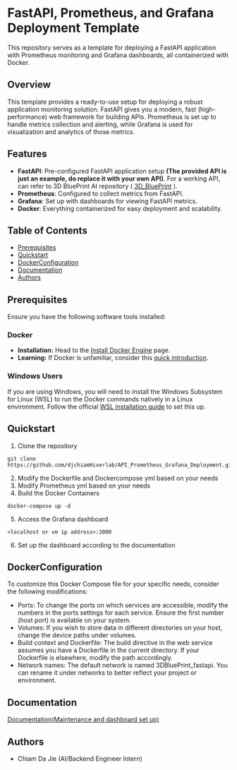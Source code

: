 # FastAPI, Prometheus, and Grafana Deployment Template

This repository serves as a template for deploying a FastAPI application with Prometheus monitoring and Grafana dashboards, all containerized with Docker.

## Overview

This template provides a ready-to-use setup for deploying a robust application monitoring solution. FastAPI gives you a modern, fast (high-performance) web framework for building APIs. Prometheus is set up to handle metrics collection and alerting, while Grafana is used for visualization and analytics of those metrics.

## Features

- **FastAPI**: Pre-configured FastAPI application setup **(The provided API is just an example, do replace it with your own API)**. For a working API, can refer to 3D BluePrint AI repository ( [3D_BluePrint](https://github.com/HiverlabResearchAndDevelopment/3dblueprinting) ).
- **Prometheus**: Configured to collect metrics from FastAPI.
- **Grafana**: Set up with dashboards for viewing FastAPI metrics.
- **Docker**: Everything containerized for easy deployment and scalability.

## Table of Contents

- [Prerequisites](#prerequisites)
- [Quickstart](#quickstart)
- [DockerConfiguration](#dockerconfiguration)
- [Documentation](#documentation)
- [Authors](#authors)


## Prerequisites

Ensure you have the following software tools installed:

### Docker

- **Installation:** Head to the [Install Docker Engine](https://www.docker.com/get-started) page.
- **Learning:** If Docker is unfamiliar, consider this [quick introduction](https://docs.docker.com/get-started/overview/).

### Windows Users

If you are using Windows, you will need to install the Windows Subsystem for Linux (WSL) to run the Docker commands natively in a Linux environment. Follow the official [WSL installation guide](https://docs.microsoft.com/en-us/windows/wsl/install) to set this up.

## Quickstart

1.  Clone the repository
```shell
git clone https://github.com/djchiamHiverlab/API_Prometheus_Grafana_Deployment.git
```
2. Modify the Dockerfile and Dockercompose yml based on your needs
3. Modify Prometheus yml based on your needs
4. Build the Docker Containers
```shell
docker-compose up -d
```
5. Access the Grafana dashboard
```shell
<localhost or vm ip address>:3000
```
6. Set up the dashboard according to the documentation
## DockerConfiguration
To customize this Docker Compose file for your specific needs, consider the following modifications:

- Ports: To change the ports on which services are accessible, modify the numbers in the ports settings for each service. Ensure the first number (host port) is available on your system.
- Volumes: If you wish to store data in different directories on your host, change the device paths under volumes.
- Build context and Dockerfile: The build directive in the web service assumes you have a Dockerfile in the current directory. If your Dockerfile is elsewhere, modify the path accordingly.
- Network names: The default network is named 3DBluePrint_fastapi. You can rename it under networks to better reflect your project or environment.

## Documentation
[Documentation(Maintenance and dashboard set up)](https://docs.google.com/document/d/1uBQXvvmeXGqjy7l8ETGz3Nr9CqCfObo7x6c8A5BKqRk/edit#heading=h.hnstmjjlgnbw)

## Authors

* Chiam Da Jie (AI/Backend Engineer Intern)



 
